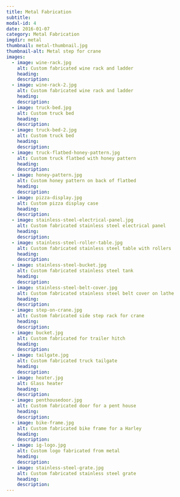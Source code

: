 ```yaml
---
title: Metal Fabrication
subtitle:
modal-id: 4
date: 2016-01-07
category: Metal Fabrication
imgdir: metal
thumbnail: metal-thumbnail.jpg
thumbnail-alt: Metal step for crane
images:
  - image: wine-rack.jpg
    alt: Custom fabricated wine rack and ladder 
    heading:
    description:
  - image: wine-rack-2.jpg
    alt: Custom fabricated wine rack and ladder 
    heading:
    description:
  - image: truck-bed.jpg
    alt: Custom truck bed
    heading:
    description:
  - image: truck-bed-2.jpg
    alt: Custom truck bed
    heading:
    description:
  - image: truck-flatbed-honey-pattern.jpg
    alt: Custom truck flatbed with honey pattern
    heading:
    description:
  - image: honey-pattern.jpg
    alt: Custom honey pattern on back of flatbed
    heading:
    description:
  - image: pizza-display.jpg
    alt: Custom pizza display case
    heading:
    description:
  - image: stainless-steel-electrical-panel.jpg
    alt: Custom fabricated stainless steel electrical panel
    heading:
    description:
  - image: stainless-steel-roller-table.jpg
    alt: Custom fabricated stainless steel table with rollers
    heading:
    description:
  - image: stainless-steel-bucket.jpg
    alt: Custom fabricated stainless steel tank
    heading:
    description:
  - image: stainless-steel-belt-cover.jpg
    alt: Custom fabricated stainless steel belt cover on lathe
    heading:
    description:
  - image: step-on-crane.jpg
    alt: Custom fabricated side step rack for crane
    heading:
    description:
  - image: bucket.jpg
    alt: Custom fabricated for trailer hitch
    heading:
    description:
  - image: tailgate.jpg
    alt: Custom fabricated truck tailgate
    heading:
    description:
  - image: heater.jpg
    alt: Glass heater
    heading:
    description:
  - image: penthousedoor.jpg
    alt: Custom fabricated door for a pent house
    heading:
    description:
  - image: bike-frame.jpg
    alt: Custom fabricated bike frame for a Harley
    heading:
    description:
  - image: ig-logo.jpg
    alt: Custom logo fabricated from metal
    heading:
    description:
  - image: stainless-steel-grate.jpg
    alt: Custom fabricated stainless steel grate
    heading:
    description:
---
```

